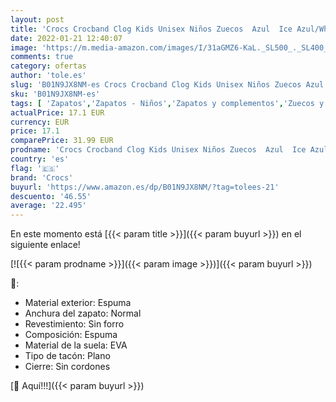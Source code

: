 ```yaml
---
layout: post
title: 'Crocs Crocband Clog Kids Unisex Niños Zuecos  Azul  Ice Azul/White   34/35 EU'
date: 2022-01-21 12:40:07
image: 'https://m.media-amazon.com/images/I/31aGMZ6-KaL._SL500_._SL400_.jpg'
comments: true
category: ofertas
author: 'tole.es'
slug: 'B01N9JX8NM-es Crocs Crocband Clog Kids Unisex Niños Zuecos Azul Ice...'
sku: 'B01N9JX8NM-es'
tags: [ 'Zapatos','Zapatos - Niños','Zapatos y complementos','Zuecos y mules para niño','crocs','zuecos', ]
actualPrice: 17.1 EUR
currency: EUR
price: 17.1
comparePrice: 31.99 EUR
prodname: 'Crocs Crocband Clog Kids Unisex Niños Zuecos  Azul  Ice Azul/White   34/35 EU'
country: 'es'
flag: '🇪🇸'
brand: 'Crocs'
buyurl: 'https://www.amazon.es/dp/B01N9JX8NM/?tag=tolees-21'
descuento: '46.55'
average: '22.495'
---
```


En este momento está [{{< param title >}}]({{< param buyurl >}}) en el siguiente enlace!

[![{{< param prodname >}}]({{< param image >}})]({{< param buyurl >}})

🔎:

- Material exterior: Espuma
- Anchura del zapato: Normal
- Revestimiento: Sin forro
- Composición: Espuma
- Material de la suela: EVA
- Tipo de tacón: Plano
- Cierre: Sin cordones

[🛒 Aquí!!!]({{< param buyurl >}})

